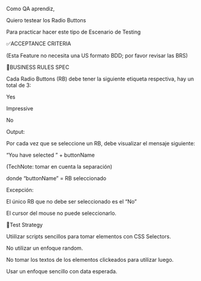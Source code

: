 Como QA aprendiz,

Quiero testear los Radio Buttons

Para practicar hacer este tipo de Escenario de Testing

✅ACCEPTANCE CRITERIA

(Esta Feature no necesita una US formato BDD; por favor revisar las BRS)

🚩BUSINESS RULES SPEC

Cada Radio Buttons (RB) debe tener la siguiente etiqueta respectiva, hay un total de 3:

Yes

Impressive

No

Output:

Por cada vez que se seleccione un RB, debe visualizar el mensaje siguiente:

“You have selected ” + buttonName

(TechNote: tomar en cuenta la separación)

donde “buttonName” = RB seleccionado

Excepción:

El único RB que no debe ser seleccionado es el “No”

El cursor del mouse no puede seleccionarlo.

🧪Test Strategy

Utiilizar scripts sencillos para tomar elementos con CSS Selectors.

No utilizar un enfoque random.

No tomar los textos de los elementos clickeados para utilizar luego.

Usar un enfoque sencillo con data esperada.
